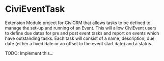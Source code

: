 # CiviEventTask

Extension Module project for CiviCRM that allows tasks to be defined to manage the set-up and running of an Event. This will allow CiviEvent users to define due dates for pre and post event tasks and report on events which have outstanding tasks. Each task will consist of a name, description, due date (either a fixed date or an offset to the event start date) and a status.

TODO: Implement this...

